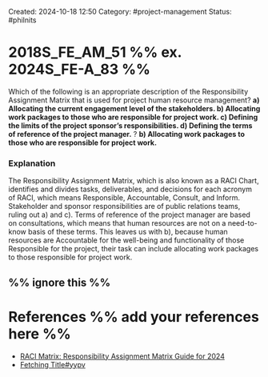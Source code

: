 Created: 2024-10-18 12:50
Category: #project-management 
Status: #philnits



# 2018S_FE_AM_51 %% ex. 2024S_FE-A_83 %%

Which of the following is an appropriate description of the Responsibility Assignment Matrix that is used for project human resource management?
**a) Allocating the current engagement level of the stakeholders. 
b) Allocating work packages to those who are responsible for project work. 
c) Defining the limits of the project sponsor’s responsibilities. 
d) Defining the terms of reference of the project manager.**
?
**b) Allocating work packages to those who are responsible for project work.**
### Explanation
The Responsibility Assignment Matrix, which is also known as a RACI Chart, identifies and divides tasks, deliverables, and decisions for each acronym of RACI, which means Responsible, Accountable, Consult, and Inform. 
Stakeholder and sponsor responsibilities are of public relations teams, ruling out a) and c). Terms of reference of the project manager are based on consultations, which means that human resources are not on a need-to-know basis of these terms. This leaves us with b), because human resources are Accountable for the well-being and functionality of those Responsible for the project, their task can include allocating work packages to those responsible for project work.




%% ignore this %%
---









# References %% add your references here %%
- [RACI Matrix: Responsibility Assignment Matrix Guide for 2024](https://project-management.com/understanding-responsibility-assignment-matrix-raci-matrix/)
- [Fetching Title#yypv](https://www.wrike.com/blog/what-is-a-raci-chart/)